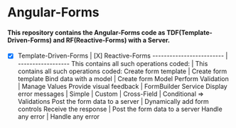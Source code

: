 # Angular-Forms
#### This repository contains the Angular-Forms code as TDF(Template-Driven-Forms) and RF(Reactive-Forms) with a Server.

- [X] Template-Driven-Forms | [X] Reactive-Forms 
------------------------- | ------------------
This contains all such operations coded: | This contains all such operations coded:
Create form template | Create form template
Bind data with a model | Create form Model
Perform Validation | Manage Values
Provide visual feedback | FormBuilder Service
Display error messages | Simple | Custom | Cross-Field | Conditional => Validations
Post the form data to a server | Dynamically add form controls
Receive the response | Post the form data to a server
Handle any error | Handle any error

